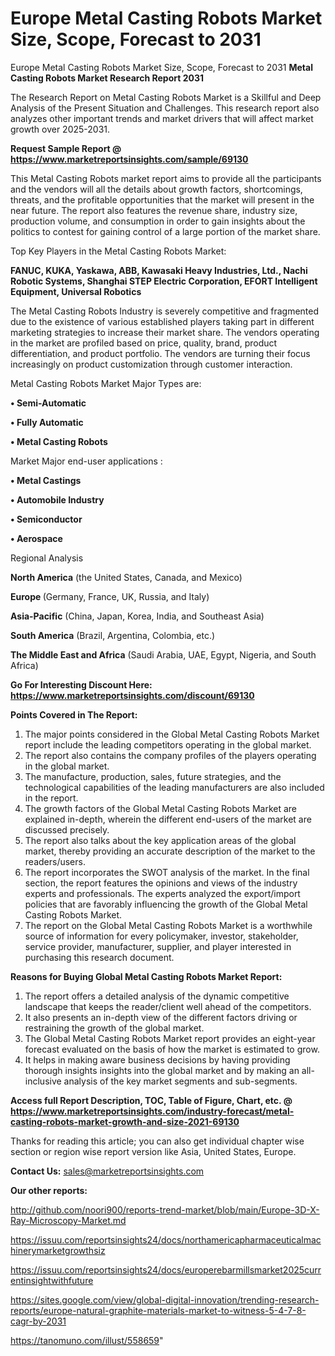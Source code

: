 # Europe Metal Casting Robots Market Size, Scope, Forecast to 2031
Europe Metal Casting Robots Market Size, Scope, Forecast to 2031
<strong>Metal Casting Robots Market Research Report 2031</strong>

The Research Report on Metal Casting Robots Market is a Skillful and Deep Analysis of the Present Situation and Challenges. This research report also analyzes other important trends and market drivers that will affect market growth over 2025-2031.

<strong>Request Sample Report @ <a href=https://www.marketreportsinsights.com/sample/69130>https://www.marketreportsinsights.com/sample/69130</a></strong>

This Metal Casting Robots market report aims to provide all the participants and the vendors will all the details about growth factors, shortcomings, threats, and the profitable opportunities that the market will present in the near future. The report also features the revenue share, industry size, production volume, and consumption in order to gain insights about the politics to contest for gaining control of a large portion of the market share.

Top Key Players in the Metal Casting Robots Market:

<strong>FANUC, KUKA, Yaskawa, ABB, Kawasaki Heavy Industries, Ltd., Nachi Robotic Systems, Shanghai STEP Electric Corporation, EFORT Intelligent Equipment, Universal Robotics</strong>

The Metal Casting Robots Industry is severely competitive and fragmented due to the existence of various established players taking part in different marketing strategies to increase their market share. The vendors operating in the market are profiled based on price, quality, brand, product differentiation, and product portfolio. The vendors are turning their focus increasingly on product customization through customer interaction.

Metal Casting Robots Market Major Types are:

<strong>• Semi-Automatic

• Fully Automatic

• Metal Casting Robots</strong>

Market Major end-user applications :

<strong>• Metal Castings

• Automobile Industry

• Semiconductor

• Aerospace</strong>

Regional Analysis

</u><strong><b>North America</b></strong> (the United States, Canada, and Mexico)

<strong><b>Europe </b></strong>(Germany, France, UK, Russia, and Italy)

<strong><b>Asia-Pacific</b></strong> (China, Japan, Korea, India, and Southeast Asia)

<strong><b>South America</b></strong> (Brazil, Argentina, Colombia, etc.)

<strong><b>The Middle East and Africa</b></strong> (Saudi Arabia, UAE, Egypt, Nigeria, and South Africa)

<strong>Go For Interesting Discount Here: <a href=https://www.marketreportsinsights.com/discount/69130>https://www.marketreportsinsights.com/discount/69130</a></strong>

<strong>Points Covered in The Report:</strong>
<ol>
  <li>The major points considered in the Global Metal Casting Robots Market report include the leading competitors operating in the global market.</li>
  <li>The report also contains the company profiles of the players operating in the global market.</li>
  <li>The manufacture, production, sales, future strategies, and the technological capabilities of the leading manufacturers are also included in the report.</li>
  <li>The growth factors of the Global Metal Casting Robots Market are explained in-depth, wherein the different end-users of the market are discussed precisely.</li>
  <li>The report also talks about the key application areas of the global market, thereby providing an accurate description of the market to the readers/users.</li>
  <li>The report incorporates the SWOT analysis of the market. In the final section, the report features the opinions and views of the industry experts and professionals. The experts analyzed the export/import policies that are favorably influencing the growth of the Global Metal Casting Robots Market.</li>
  <li>The report on the Global Metal Casting Robots Market is a worthwhile source of information for every policymaker, investor, stakeholder, service provider, manufacturer, supplier, and player interested in purchasing this research document.</li>
</ol>
<strong>Reasons for Buying Global Metal Casting Robots Market Report:</strong>

<ol>
  <li>The report offers a detailed analysis of the dynamic competitive landscape that keeps the reader/client well ahead of the competitors.</li>
  <li>It also presents an in-depth view of the different factors driving or restraining the growth of the global market.</li>
  <li>The Global Metal Casting Robots Market report provides an eight-year forecast evaluated on the basis of how the market is estimated to grow.</li>
  <li>It helps in making aware business decisions by having providing thorough insights insights into the global market and by making an all-inclusive analysis of the key market segments and sub-segments.</li>
</ol>
<strong>Access full Report Description, TOC, Table of Figure, Chart, etc. @ <a href=https://www.marketreportsinsights.com/industry-forecast/metal-casting-robots-market-growth-and-size-2021-69130>https://www.marketreportsinsights.com/industry-forecast/metal-casting-robots-market-growth-and-size-2021-69130</a></strong>


Thanks for reading this article; you can also get individual chapter wise section or region wise report version like Asia, United States, Europe.

<strong>Contact Us:</strong>
sales@marketreportsinsights.com

<strong>Our other reports:</strong>

<a href=http://github.com/noori900/reports-trend-market/blob/main/Europe-3D-X-Ray-Microscopy-Market.md>http://github.com/noori900/reports-trend-market/blob/main/Europe-3D-X-Ray-Microscopy-Market.md</a>

<a href=https://issuu.com/reportsinsights24/docs/northamericapharmaceuticalmachinerymarketgrowthsiz>https://issuu.com/reportsinsights24/docs/northamericapharmaceuticalmachinerymarketgrowthsiz</a>

<a href=https://issuu.com/reportsinsights24/docs/europerebarmillsmarket2025currentinsightwithfuture>https://issuu.com/reportsinsights24/docs/europerebarmillsmarket2025currentinsightwithfuture</a>

<a href=https://sites.google.com/view/global-digital-innovation/trending-research-reports/europe-natural-graphite-materials-market-to-witness-5-4-7-8-cagr-by-2031>https://sites.google.com/view/global-digital-innovation/trending-research-reports/europe-natural-graphite-materials-market-to-witness-5-4-7-8-cagr-by-2031</a>

<a href=https://tanomuno.com/illust/558659>https://tanomuno.com/illust/558659</a>"
